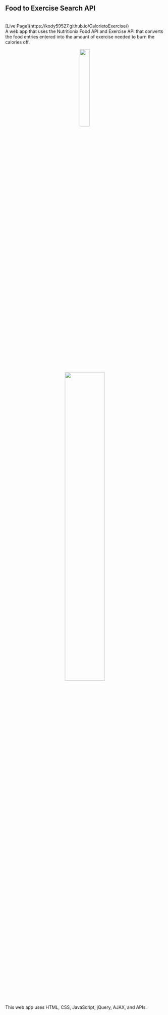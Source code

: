 ## Food to Exercise Search API 
<br>
[Live Page](https://kody59527.github.io/CalorietoExercise/)
<br>
A web app that uses the Nutritionix Food API and Exercise API that converts the food entries entered into the amount of exercise needed to burn the calories off.
<br>
<p align="center"><img src="https://i.imgur.com/cWiGQXu.png" width="25%" height="25%"></p>
<br>
<p align="center"><img  src="https://i.imgur.com/nEagMYo.png" width="50%" height="50%"></p>
<br>
<br>
This web app uses HTML, CSS, JavaScript, jQuery, AJAX, and APIs.